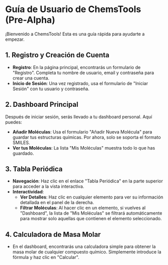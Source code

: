 # Guía de Usuario de ChemsTools (Pre-Alpha)

¡Bienvenido a ChemsTools! Esta es una guía rápida para ayudarte a empezar.

## 1. Registro y Creación de Cuenta

- **Registro**: En la página principal, encontrarás un formulario de "Registro". Completa tu nombre de usuario, email y contraseña para crear una cuenta.
- **Inicio de Sesión**: Una vez registrado, usa el formulario de "Iniciar Sesión" con tu usuario y contraseña.

## 2. Dashboard Principal

Después de iniciar sesión, serás llevado a tu dashboard personal. Aquí puedes:

- **Añadir Moléculas**: Usa el formulario "Añadir Nueva Molécula" para guardar tus estructuras químicas. Por ahora, solo se soporta el formato SMILES.
- **Ver tus Moléculas**: La lista "Mis Moléculas" muestra todo lo que has guardado.

## 3. Tabla Periódica

- **Navegación**: Haz clic en el enlace "Tabla Periódica" en la parte superior para acceder a la vista interactiva.
- **Interactividad**:
    - **Ver Detalles**: Haz clic en cualquier elemento para ver su información detallada en el panel de la derecha.
    - **Filtrar Moléculas**: Al hacer clic en un elemento, si vuelves al "Dashboard", la lista de "Mis Moléculas" se filtrará automáticamente para mostrar solo aquellas que contienen el elemento seleccionado.

## 4. Calculadora de Masa Molar

- En el dashboard, encontrarás una calculadora simple para obtener la masa molar de cualquier compuesto químico. Simplemente introduce la fórmula y haz clic en "Calcular".
